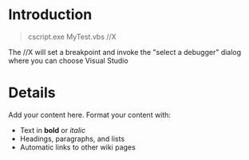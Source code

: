 # Introduction #

> cscript.exe MyTest.vbs //X



The //X will set a breakpoint and invoke the "select a debugger"  dialog where you can choose Visual Studio


# Details #

Add your content here.  Format your content with:
  * Text in **bold** or _italic_
  * Headings, paragraphs, and lists
  * Automatic links to other wiki pages